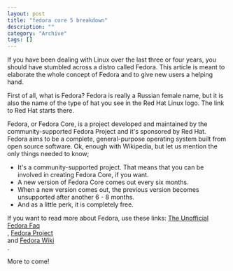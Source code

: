 ```yaml
--- 
layout: post 
title: "fedora core 5 breakdown"
description: ""
category: "Archive"
tags: []
---  
```

<p>If you have been dealing with Linux over the last three or four years, you should have stumbled across a distro called Fedora. This article is meant to elaborate the whole concept of Fedora and to give new users a helping hand.</p> <p>First of all, what is Fedora? Fedora is really a Russian female name, but it is also the name of the type of hat you see in the Red Hat Linux logo. The link to Red Hat starts there.</p> <p>Fedora, or Fedora Core, is a project developed and maintained by the community-supported Fedora Project and it's sponsored by Red Hat. Fedora aims to be a complete, general-purpose operating system built from open source software. Ok, enough with Wikipedia, but let us mention the only things needed to know;</p> <ul><li>It's a community-supported project. That means that you  can be involved in creating Fedora Core, if you want.</li><li>A new version of Fedora Core comes out every six months.</li><li>When a new version comes out, the previous version becomes unsupported after another 6 - 8 months.</li><li>And as a little perk, it is completely free.</li></ul> <p>If you want to read more about Fedora, use these links: <a href="http://www.fedorafaq.org">The Unofficial Fedora Faq</a> <br/>, <a href="http://fedora.redhat.com">Fedora Project</a> <br/> and <a href="http://en.wikipedia.org/wiki/Fedora_Core">Fedora Wiki</a> <br/>.</p> <p>More to come!</p>

